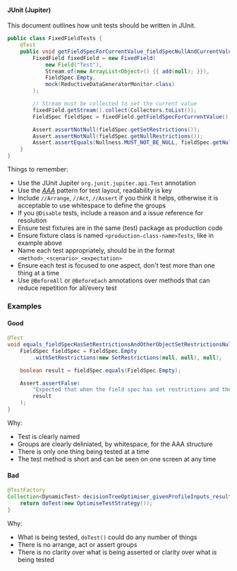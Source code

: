 #### JUnit (Jupiter) 

This document outlines how unit tests should be written in JUnit.

```java
public class FixedFieldTests {
    @Test
    public void getFieldSpecForCurrentValue_fieldSpecNullAndCurrentValueNull_returnsFieldSpecWithSetRestrictionsAndNotNullRestrictions() {
        FixedField fixedField = new FixedField(
            new Field("Test"),
            Stream.of(new ArrayList<Object>() {{ add(null); }}),
            FieldSpec.Empty,
            mock(ReductiveDataGeneratorMonitor.class)
        );

        // Stream must be collected to set the current value
        fixedField.getStream().collect(Collectors.toList());
        FieldSpec fieldSpec = fixedField.getFieldSpecForCurrentValue(); 

        Assert.assertNotNull(fieldSpec.getSetRestrictions()); 
        Assert.assertNotNull(fieldSpec.getNullRestrictions()); 
        Assert.assertEquals(Nullness.MUST_NOT_BE_NULL, fieldSpec.getNullRestrictions().nullness);
    }
}
```

Things to remember:
* Use the JUnit Jupiter `org.junit.jupiter.api.Test` annotation
* Use the [_AAA_](https://medium.com/@pjbgf/title-testing-code-ocd-and-the-aaa-pattern-df453975ab80) pattern for test layout, readability is key
* Include `//Arrange`, `//Act`, `//Assert` if you think it helps, otherwise it is acceptable to use whitespace to define the groups
* If you `@Disable` tests, include a reason and a issue reference for resolution
* Ensure test fixtures are in the same (test) package as production code
* Ensure fixture class is named `<production-class-name>Tests`, like in example above
* Name each test appropriately, should be in the format `<method>_<scenario>_<expectation>`
* Ensure each test is focused to one aspect, don't test more than one thing at a time
* Use `@BeforeAll` or `@BeforeEach` annotations over methods that can reduce repetition for all/every test

### Examples

#### Good
```java
@Test
void equals_fieldSpecHasSetRestrictionsAndOtherObjectSetRestrictionsNull_returnsFalse() {
    FieldSpec fieldSpec = FieldSpec.Empty
        .withSetRestrictions(new SetRestrictions(null, null), null);

    boolean result = fieldSpec.equals(FieldSpec.Empty);

    Assert.assertFalse(
        "Expected that when the field spec has set restrictions and the other object set restrictions are null a false value should be returned but was true",
        result
    );
}
```

Why:
- Test is clearly named
- Groups are clearly deliniated, by whitespace, for the AAA structure
- There is only one thing being tested at a time
- The test method is short and can be seen on one screen at any time

#### Bad
```java
@TestFactory
Collection<DynamicTest> decisionTreeOptimiser_givenProfileInputs_resultEqualsProfileOutputs() {
    return doTest(new OptimiseTestStrategy());
}
```

Why:
- What is being tested, `doTest()` could do any number of things
- There is no arrange, act or assert groups
- There is no clarity over what is being asserted or clarity over what is being tested
